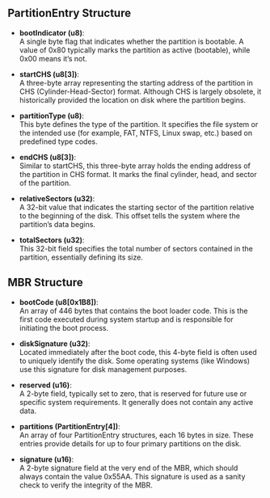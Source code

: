 ## PartitionEntry Structure

- **bootIndicator (u8)**:  
    A single byte flag that indicates whether the partition is bootable. A value of 0x80 typically marks the partition as active (bootable), while 0x00 means it’s not.

- **startCHS (u8[3])**:  
    A three-byte array representing the starting address of the partition in CHS (Cylinder-Head-Sector) format. Although CHS is largely obsolete, it historically provided the location on disk where the partition begins.

- **partitionType (u8)**:  
    This byte defines the type of the partition. It specifies the file system or the intended use (for example, FAT, NTFS, Linux swap, etc.) based on predefined type codes.

- **endCHS (u8[3])**:  
    Similar to startCHS, this three-byte array holds the ending address of the partition in CHS format. It marks the final cylinder, head, and sector of the partition.

- **relativeSectors (u32)**:  
    A 32-bit value that indicates the starting sector of the partition relative to the beginning of the disk. This offset tells the system where the partition’s data begins.

- **totalSectors (u32)**:  
    This 32-bit field specifies the total number of sectors contained in the partition, essentially defining its size.

## MBR Structure

- **bootCode (u8[0x1B8])**:  
    An array of 446 bytes that contains the boot loader code. This is the first code executed during system startup and is responsible for initiating the boot process.

- **diskSignature (u32)**:  
    Located immediately after the boot code, this 4-byte field is often used to uniquely identify the disk. Some operating systems (like Windows) use this signature for disk management purposes.

- **reserved (u16)**:  
    A 2-byte field, typically set to zero, that is reserved for future use or specific system requirements. It generally does not contain any active data.

- **partitions (PartitionEntry[4])**:  
    An array of four PartitionEntry structures, each 16 bytes in size. These entries provide details for up to four primary partitions on the disk.

- **signature (u16)**:  
    A 2-byte signature field at the very end of the MBR, which should always contain the value 0x55AA. This signature is used as a sanity check to verify the integrity of the MBR.